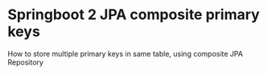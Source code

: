 # Springboot 2 JPA composite primary keys

How to store multiple primary keys in same table, using composite JPA Repository